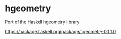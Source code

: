# hgeometry
Port of the Haskell hgeometry library

https://hackage.haskell.org/package/hgeometry-0.1.1.0
